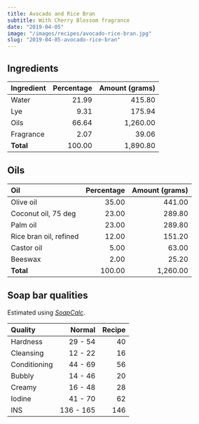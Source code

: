 ```yaml
---
title: Avocado and Rice Bran
subtitle: With Cherry Blossom fragrance
date: "2019-04-05"
image: "/images/recipes/avocado-rice-bran.jpg"
slug: "2019-04-05-avocado-rice-bran"
---
```


## Ingredients

| Ingredient | Percentage | Amount (grams) |
|:-----------|-----------:|---------------:|
| Water      |      21.99 |         415.80 |
| Lye        |       9.31 |         175.94 |
| Oils       |      66.64 |       1,260.00 |
| Fragrance  |       2.07 |          39.06 |
| **Total**  |     100.00 |       1,890.80 |


## Oils

| Oil                    | Percentage | Amount (grams) |
|:-----------------------|-----------:|---------------:|
| Olive oil              |      35.00 |         441.00 |
| Coconut oil, 75 deg    |      23.00 |         289.80 |
| Palm oil               |      23.00 |         289.80 |
| Rice bran oil, refined |      12.00 |         151.20 |
| Castor oil             |       5.00 |          63.00 |
| Beeswax                |       2.00 |          25.20 |
| **Total**              |     100.00 |       1,260.00 |


## Soap bar qualities

Estimated using [_SoapCalc_](http://soapcalc.net).

| Quality      |   Normal  |    Recipe   |
|:------------ |----------:|------------:|
| Hardness     |  29 - 54  |          40 |
| Cleansing    |  12 - 22  |          16 |
| Conditioning |  44 - 69  |          56 |
| Bubbly       |  14 - 46  |          20 |
| Creamy       |  16 - 48  |          28 |
| Iodine       |  41 - 70  |          62 |
| INS          | 136 - 165 |         146 |
